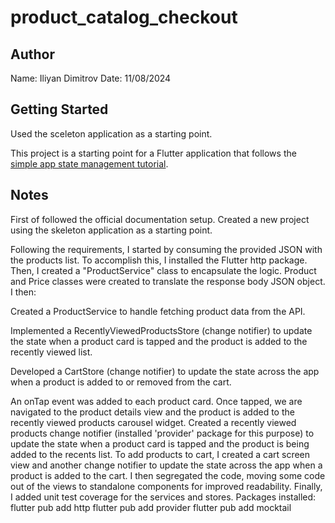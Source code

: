 # product_catalog_checkout

## Author

Name: Iliyan Dimitrov
Date: 11/08/2024

## Getting Started

Used the sceleton application as a starting point.

This project is a starting point for a Flutter application that follows the
[simple app state management
tutorial](https://flutter.dev/to/state-management-sample).

## Notes

First of followed the official documentation setup. Created a new project using the skeleton application as a starting point.

Following the requirements, I started by consuming the provided JSON with the products list.
To accomplish this, I installed the Flutter http package. Then, I created a "ProductService" class to encapsulate the logic.
Product and Price classes were created to translate the response body JSON object.
I then:

Created a ProductService to handle fetching product data from the API.

Implemented a RecentlyViewedProductsStore (change notifier) to update the state when a product card is tapped and the product is added to the recently viewed list.

Developed a CartStore (change notifier) to update the state across the app when a product is added to or removed from the cart.

An onTap event was added to each product card. Once tapped, we are navigated to the product details view and the product is added to the recently viewed products carousel widget.
Created a recently viewed products change notifier (installed 'provider' package for this purpose) to update the state when a product card is tapped and the product is being added to the recents list.
To add products to cart, I created a cart screen view and another change notifier to update the state across the app when a product is added to the cart.
I then segregated the code, moving some code out of the views to standalone components for improved readability.
Finally, I added unit test coverage for the services and stores.
Packages installed:
flutter pub add http
flutter pub add provider
flutter pub add mocktail



